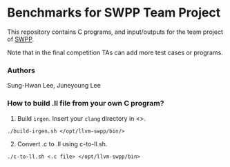 # Benchmarks for SWPP Team Project

This repository contains C programs, and input/outputs
for the team project of [SWPP](https://github.com/snu-sf-class/swpp202201).

Note that in the final competition TAs can add more test cases or programs.

### Authors

Sung-Hwan Lee, Juneyoung Lee

### How to build .ll file from your own C program?

1. Build `irgen`. Insert your `clang` directory in <>.

```
./build-irgen.sh </opt/llvm-swpp/bin/>
```

2. Convert .c to .ll using c-to-ll.sh.
  
```
./c-to-ll.sh <.c file> </opt/llvm-swpp/bin>
```

